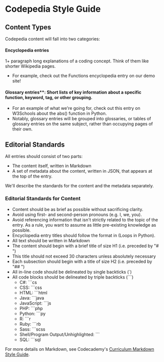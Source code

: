 # Codepedia Style Guide

## Content Types

Codepedia content will fall into two categories:

#### Encyclopedia entries

1+ paragraph long explanations of a coding concept. Think of them like shorter Wikipedia pages.
  - For example, check out the Functions encyclopedia entry on our demo site!

#### Glossary entries**: Short lists of key information about a specific function, keyword, tag, or other grouping. 
  - For an example of what we're going for, check out this entry on W3Schools about the abs() function in Python.
  - Notably, glossary entries will be grouped into glossaries, or tables of glossary entries on the same subject, rather than occupying pages of their own. 


## Editorial Standards

All entries should consist of two parts:

- The content itself, written in Markdown
- A set of metadata about the content, written in JSON, that appears at the top of the entry.

We'll describe the standards for the content and the metadata separately.

### Editorial Standards for Content 

- Content should be as brief as possible without sacrificing clarity.
- Avoid using first- and second-person pronouns (e.g. I, we, you).
- Avoid referencing information that isn't strictly related to the topic of the entry. As a rule, you want to assume as little pre-existing knowledge as possible. 
- Encyclopedia entry titles should follow the format <Subject Name> in <Language Name> (Loops in Python).
- All text should be written in Markdown
- The content should begin with a brief title of size H1 (i.e. preceded by "# ")
- This title should not exceed 30 characters unless absolutely necessary
- Each subsection should begin with a title of size H2 (i.e. preceded by "## ")
- All in-line code should be delineated by single backticks (`)
- All code blocks should be delineated by triple backticks (```)
  - C#: ```cs
  - CSS: ```css
  - HTML: ```html
  - Java: ```java
  - JavaScript: ```js
  - PHP: ```php
  - Python: ```py
  - R: ```r
  - Ruby: ```rb
  - Sass: ```scss
  - Shell/Program Output/Unhighlighted: ```
  - SQL: ```sql

For more details on Markdown, see Codecademy's [Curriculum Markdown Style Guide](http://curriculum-documentation.codecademy.com/Resources/markdown-style-guide/).
